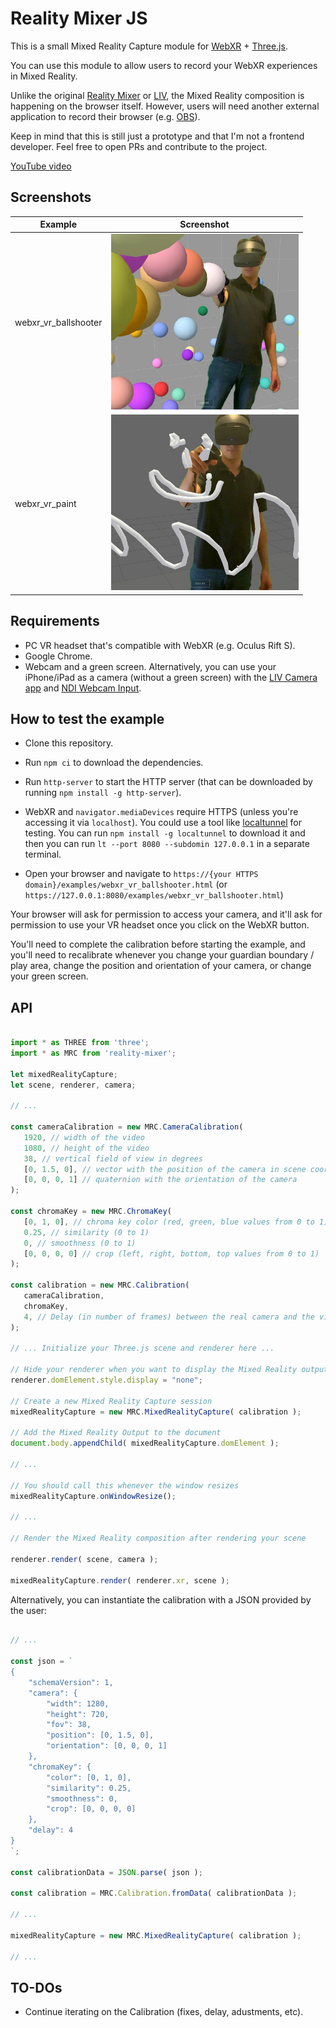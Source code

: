 # Reality Mixer JS

This is a small Mixed Reality Capture module for [WebXR](https://immersiveweb.dev) + [Three.js](https://threejs.org).

You can use this module to allow users to record your WebXR experiences in Mixed Reality. 

Unlike the original [Reality Mixer](https://github.com/fabio914/RealityMixer) or [LIV](https://www.liv.tv), the Mixed Reality composition is happening on the browser itself. However, users will need another external application to record their browser (e.g. [OBS](https://obsproject.com)).

Keep in mind that this is still just a prototype and that I'm not a frontend developer. Feel free to open PRs and contribute to the project.

[YouTube video](https://youtu.be/t0TmLT84J_0)

## Screenshots

| Example | Screenshot |
|---------|---------------|
| webxr_vr_ballshooter | <img src="screenshots/webxr_vr_ballshooter.jpg" width="300" /> |
| webxr_vr_paint | <img src="screenshots/webxr_vr_paint.jpg" width="300" /> | 

## Requirements

 - PC VR headset that's compatible with WebXR (e.g. Oculus Rift S).
 - Google Chrome.
 - Webcam and a green screen. Alternatively, you can use your iPhone/iPad as a camera (without a green screen) with the [LIV Camera app](https://apps.apple.com/us/app/liv-camera/id1482671526) and [NDI Webcam Input](https://www.ndi.tv/tools/).

## How to test the example

 - Clone this repository.
 
 - Run `npm ci` to download the dependencies.
 
 - Run `http-server` to start the HTTP server (that can be downloaded by running `npm install -g http-server`).

 - WebXR and `navigator.mediaDevices` require HTTPS (unless you're accessing it via `localhost`). You could use a tool like [localtunnel](https://github.com/localtunnel/localtunnel) for testing. You can run `npm install -g localtunnel` to download it and then you can run `lt --port 8080 --subdomin 127.0.0.1` in a separate terminal.
 
 - Open your browser and navigate to `https://{your HTTPS domain}/examples/webxr_vr_ballshooter.html` (or `https://127.0.0.1:8080/examples/webxr_vr_ballshooter.html`)

 Your browser will ask for permission to access your camera, and it'll ask for permission to use your VR headset once you click on the WebXR button. 
 
 You'll need to complete the calibration before starting the example, and you'll need to recalibrate whenever you change your guardian boundary / play area, change the position and orientation of your camera, or change your green screen.

 ## API
 
 ```javascript
 
import * as THREE from 'three';
import * as MRC from 'reality-mixer';
 
let mixedRealityCapture;
let scene, renderer, camera;

// ...
 
const cameraCalibration = new MRC.CameraCalibration(
    1920, // width of the video
    1080, // height of the video
    38, // vertical field of view in degrees
    [0, 1.5, 0], // vector with the position of the camera in scene coordinates
    [0, 0, 0, 1] // quaternion with the orientation of the camera
);

const chromaKey = new MRC.ChromaKey(
    [0, 1, 0], // chroma key color (red, green, blue values from 0 to 1)
    0.25, // similarity (0 to 1)
    0, // smoothness (0 to 1)
    [0, 0, 0, 0] // crop (left, right, bottom, top values from 0 to 1)
);
 
const calibration = new MRC.Calibration(
    cameraCalibration,
    chromaKey,
    4, // Delay (in number of frames) between the real camera and the virtual camera
);

// ... Initialize your Three.js scene and renderer here ...

// Hide your renderer when you want to display the Mixed Reality output
renderer.domElement.style.display = "none";

// Create a new Mixed Reality Capture session
mixedRealityCapture = new MRC.MixedRealityCapture( calibration );

// Add the Mixed Reality Output to the document
document.body.appendChild( mixedRealityCapture.domElement );

// ...

// You should call this whenever the window resizes
mixedRealityCapture.onWindowResize();

// ...

// Render the Mixed Reality composition after rendering your scene

renderer.render( scene, camera );

mixedRealityCapture.render( renderer.xr, scene );

```

Alternatively, you can instantiate the calibration with a JSON provided by the user:

```javascript

// ...

const json = `
{ 
    "schemaVersion": 1, 
    "camera": { 
        "width": 1280, 
        "height": 720, 
        "fov": 38, 
        "position": [0, 1.5, 0], 
        "orientation": [0, 0, 0, 1] 
    }, 
    "chromaKey": {
        "color": [0, 1, 0],
        "similarity": 0.25,
        "smoothness": 0,
        "crop": [0, 0, 0, 0]
    },
    "delay": 4
}
`;

const calibrationData = JSON.parse( json );

const calibration = MRC.Calibration.fromData( calibrationData );

// ...

mixedRealityCapture = new MRC.MixedRealityCapture( calibration );

// ...

```

## TO-DOs

 - Continue iterating on the Calibration (fixes, delay, adustments, etc).
